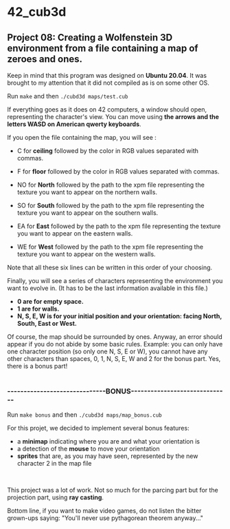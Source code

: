 # 42_cub3d

## Project 08: Creating a Wolfenstein 3D environment from a file containing a map of zeroes and ones.

Keep in mind that this program was designed on **Ubuntu 20.04**. It was brought to my attention that it did not compiled as is on some other OS.
</br>

Run ```make``` and then ```./cubd3d maps/test.cub```
</br>

If everything goes as it does on 42 computers, a window should open, representing the character's view.
You can move using **the arrows and the letters WASD on American qwerty keyboards**.
</br>

If you open the file containing the map, you will see :

* C for **ceiling** followed by the color in RGB values separated with commas.
* F for **floor** followed by the color in RGB values separated with commas.

* NO for **North** followed by the path to the xpm file representing the texture you want to appear on the northern walls.
* SO for **South** followed by the path to the xpm file representing the texture you want to appear on the southern walls.
* EA for **East** followed by the path to the xpm file representing the texture you want to appear on the eastern walls.
* WE for **West** followed by the path to the xpm file representing the texture you want to appear on the western walls.

Note that all these six lines can be written in this order of your choosing.
</br>

Finally, you will see a series of characters representing the environment you want to evolve in. (It has to be the last information available in this file.)
* **0 are for empty space.**
* **1 are for walls.**
* **N, S, E, W is for your initial position and your orientation: facing North, South, East or West.**

Of course, the map should be surrounded by ones. Anyway, an error should appear if you do not abide by some basic rules.
Example: you can only have one character position (so only one N, S, E or W), you cannot have any other characters than spaces, 0, 1, N, S, E, W and 2 for the bonus part. Yes, there is a bonus part!
</br>
</br>

### ------------------------------BONUS------------------------------

Run ```make bonus``` and then ```./cubd3d maps/map_bonus.cub```
</br>

For this projet, we decided to implement several bonus features:
* a **minimap** indicating where you are and what your orientation is
* a detection of the **mouse** to move your orientation
* **sprites** that are, as you may have seen, represented by the new character 2 in the map file
</br>

This project was a lot of work. Not so much for the parcing part but for the projection part, using **ray casting**.
</br>

Bottom line, if you want to make video games, do not listen the bitter grown-ups saying: "You'll never use pythagorean theorem anyway..."

